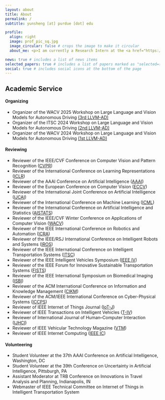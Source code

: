 ```yaml
---
layout: about
title: About
permalink: /
subtitle: yunsheng [at] purdue [dot] edu

profile:
  align: right
  image: prof_pic_sq.jpg
  image_circular: false # crops the image to make it circular
  about_me: <p>I am currently a Research Intern at the <a href="https://www.linkedin.com/company/bosch-center-for-artificial-intelligence-bcai/posts/?feedView=all" target="_blank">Bosch Center for Artificial Intelligence</a>, where I focus on advancing <strong>Foundation Models for Autonomous Planning</strong>. Alongside this, I am a second-year PhD student at <a href="https://www.purdue.edu/" target="_blank">Purdue University</a> in the <a href="https://purduedigitaltwin.github.io/" target="_blank">Digital Twin Lab</a>, advised by <a href="https://ziranw.github.io/" target="_blank">Prof. Ziran Wang</a>. In 2022, I earned my Master's degree in <a href="https://cs.nyu.edu/home/index.html" target="_blank">Computer Science</a> from <a href="https://www.nyu.edu/" target="_blank">New York University</a>.</p> <p>My research interests center on building foundation models for generalizable autonomy. I am deeply passionate about advancing my expertise in autonomous driving, foundation models, multimodal learning, and embodied AI.</p>

news: true # includes a list of news items
selected_papers: true # includes a list of papers marked as "selected={true}"
social: true # includes social icons at the bottom of the page
---
```


## Academic Service
#### Organizing
- Organizer of the WACV 2025 Workshop on Large Language and Vision Models for Autonomous Driving [(3rd LLVM-AD)](https://llvm-ad.github.io/)
- Organizer of the ITSC 2024 Workshop on Large Language and Vision Models for Autonomous Driving [(2nd LLVM-AD)](https://llvm-ad.github.io/)
- Organizer of the WACV 2024 Workshop on Large Language and Vision Models for Autonomous Driving [(1st LLVM-AD)](https://llvm-ad.github.io/previous_workshop/)

#### Reviewing
- Reviewer of the IEEE/CVF Conference on Computer Vision and Pattern Recognition ([CVPR](https://cvpr.thecvf.com/))
- Reviewer of the International Conference on Learning Representations ([ICLR](https://iclr.cc/))
- Reviewer of the AAAI Conference on Artificial Intelligence ([AAAI](https://aaai.org/conference/aaai/))
- Reviewer of the European Conference on Computer Vision ([ECCV](https://eccv.ecva.net/))
- Reviewer of the International Joint Conference on Artificial Intelligence ([IJCAI](https://ijcai24.org/))
- Reviewer of the International Conference on Machine Learning ([ICML](https://icml.cc/))
- Reviewer of the International Conference on Artificial Intelligence and Statistics ([AISTATS](https://aistats.org/))
- Reviewer of the IEEE/CVF Winter Conference on Applications of Computer Vision ([WACV](https://wacv2025.thecvf.com/))
- Reviewer of the IEEE International Conference on Robotics and Automation ([ICRA](https://2025.ieee-icra.org/))
- Reviewer of the IEEE/RSJ International Conference on Intelligent Robots and Systems ([IROS](https://iros2024-abudhabi.org/))
- Reviewer of the IEEE International Conference on Intelligent Transportation Systems ([ITSC](https://ieee-itss.org/conf/itsc/))
- Reviewer of the IEEE Intelligent Vehicles Symposium ([IEEE IV](https://ieee-iv.org/2024/))
- Reviewer of the IEEE Forum for Innovative Sustainable Transportation Systems ([FISTS](https://ieee-itss.org/conf/fists/))
- Reviewer of the IEEE International Symposium on Biomedical Imaging ([ISBI](https://biomedicalimaging.org))
- Reviewer of the ACM International Conference on Information and Knowledge Management ([CIKM](https://www.cikm2024.org/))
- Reviewer of the ACM/IEEE International Conference on Cyber-Physical Systems ([ICCPS](https://iccps.acm.org/))
- Reviewer of IEEE Internet of Things Journal ([IoT-J](https://ieeexplore.ieee.org/xpl/RecentIssue.jsp?punumber=6488907))
- Reviewer of IEEE Transactions on Intelligent Vehicles ([T-IV](https://ieeexplore.ieee.org/xpl/RecentIssue.jsp?punumber=7274857))
- Reviewer of International Journal of Human–Computer Interaction ([IJHCI](https://www.tandfonline.com/toc/hihc20/current))
- Reviewer of IEEE Vehicular Technology Magazine ([VTM](https://ieeexplore.ieee.org/xpl/RecentIssue.jsp?punumber=10209))
- Reviewer of IEEE Internet Computing ([IEEE IC](https://ieeexplore.ieee.org/xpl/RecentIssue.jsp?punumber=4236))

#### Volunteering
- Student Volunteer at the 37th AAAI Conference on Artificial Intelligence, Washington, DC
- Student Volunteer at the 39th Conference on Uncertainty in Artificial Intelligence, Pittsburgh, PA
- Assistant Moderator at TRB Conference on Innovations in Travel Analysis and Planning, Indianapolis, IN
- Webmaster of IEEE Technical Committee on Internet of Things in Intelligent Transportation System





